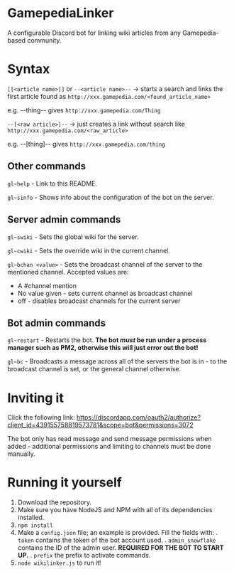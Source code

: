 # GamepediaLinker
A configurable Discord bot for linking wiki articles from any Gamepedia-based community.

# Syntax
`[[<article name>]]` or
`--<article name>--` -> starts a search and links the first article found 
as `http://xxx.gamepedia.com/<found_article_name>`

e.g. --thing-- gives `http://xxx.gamepedia.com/Thing` 

`--[<raw article>]--` -> just creates a link without search like `http://xxx.gamepedia.com/<raw_article>`

e.g. --[thing]-- gives `http://xxx.gamepedia.com/thing` 

## Other commands
`gl~help` - Link to this README.

`gl~sinfo` - Shows info about the configuration of the bot on the server.

## Server admin commands
`gl~swiki` - Sets the global wiki for the server.

`gl~cwiki` - Sets the override wiki in the current channel.

`gl~bchan <value>` - Sets the broadcast channel of the server to the mentioned channel. Accepted values are:
*   A #channel mention
*   No value given - sets current channel as broadcast channel
*   off - disables broadcast channels for the current server

## Bot admin commands
`gl~restart` - Restarts the bot. **The bot *must* be run under a process manager such as PM2, otherwise this will just error out the bot!**

`gl~bc` - Broadcasts a message across all of the servers the bot is in - to the broadcast channel is set, or the general channel otherwise.

# Inviting it
Click the following link: <https://discordapp.com/oauth2/authorize?client_id=439155758819573781&scope=bot&permissions=3072>

The bot only has read message and send message permissions when added - additional permissions and limiting to channels must be done manually.

# Running it yourself
1.  Download the repository.
2.  Make sure you have NodeJS and NPM with all of its dependencies installed.
3.  `npm install`
4.  Make a `config.json` file; an example is provided. Fill the fields with:
  . `token` contains the token of the bot account used.
  . `admin_snowflake` contains the ID of the admin user. **REQUIRED FOR THE BOT TO START UP.**
  . `prefix` the prefix to activate commands.
5.  `node wikilinker.js` to run it!
